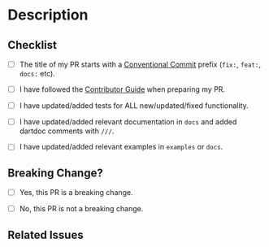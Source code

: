 # Description
<!--
Provide a description of what this PR is doing.
If you're modifying existing behavior, describe the existing behavior, how this PR is changing it,
and what motivated the change. If this is a breaking change, specify explicitly which APIs were
changed.
-->


## Checklist
<!--
Before you create this PR confirm that it meets all requirements listed below by checking the
relevant checkboxes with `[x]`. If some checkbox is not applicable, mark it as `[ ]`.
-->

- [ ] The title of my PR starts with a [Conventional Commit] prefix (`fix:`, `feat:`, `docs:` etc).
- [ ] I have followed the [Contributor Guide] when preparing my PR.
- [ ] I have updated/added tests for ALL new/updated/fixed functionality.
- [ ] I have updated/added relevant documentation in `docs` and added dartdoc comments with `///`.
- [ ] I have updated/added relevant examples in `examples` or `docs`.


## Breaking Change?
<!--
Would your PR require ChatView users to update their apps following your change?
If yes, then the title of the PR should include "!" (for example, `feat!:`, `fix!:`). See
[Conventional Commit] for details. Also, for a breaking PR uncomment and fill in the "Migration
instructions" section below.
### Migration instructions
If the PR is breaking, uncomment this header and add instructions for how to migrate from the
currently released version to the new proposed way.
-->

- [ ] Yes, this PR is a breaking change.
- [ ] No, this PR is not a breaking change.


## Related Issues
<!--
Indicate which issues this PR resolves, if any. For example:
Closes #1234
!-->

<!-- Links -->
[Contributor Guide]: https://github.com/SimformSolutionsPvtLtd/flutter_chatview/blob/main/CONTRIBUTING.md
[Conventional Commit]: https://conventionalcommits.org